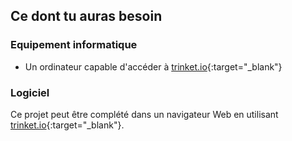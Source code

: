 ## Ce dont tu auras besoin

### Equipement informatique

+ Un ordinateur capable d'accéder à [trinket.io](https://trinket.io){:target="_blank"}

### Logiciel

Ce projet peut être complété dans un navigateur Web en utilisant [trinket.io](https://trinket.io){:target="_blank"}.